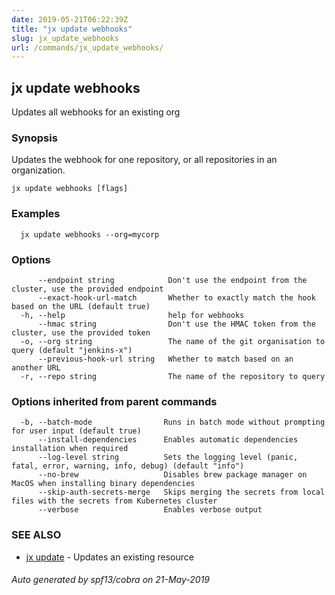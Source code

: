 ```yaml
---
date: 2019-05-21T06:22:39Z
title: "jx update webhooks"
slug: jx_update_webhooks
url: /commands/jx_update_webhooks/
---
```

## jx update webhooks

Updates all webhooks for an existing org

### Synopsis

Updates the webhook for one repository, or all repositories in an organization.

```
jx update webhooks [flags]
```

### Examples

```
  jx update webhooks --org=mycorp
```

### Options

```
      --endpoint string            Don't use the endpoint from the cluster, use the provided endpoint
      --exact-hook-url-match       Whether to exactly match the hook based on the URL (default true)
  -h, --help                       help for webhooks
      --hmac string                Don't use the HMAC token from the cluster, use the provided token
  -o, --org string                 The name of the git organisation to query (default "jenkins-x")
      --previous-hook-url string   Whether to match based on an another URL
  -r, --repo string                The name of the repository to query
```

### Options inherited from parent commands

```
  -b, --batch-mode                Runs in batch mode without prompting for user input (default true)
      --install-dependencies      Enables automatic dependencies installation when required
      --log-level string          Sets the logging level (panic, fatal, error, warning, info, debug) (default "info")
      --no-brew                   Disables brew package manager on MacOS when installing binary dependencies
      --skip-auth-secrets-merge   Skips merging the secrets from local files with the secrets from Kubernetes cluster
      --verbose                   Enables verbose output
```

### SEE ALSO

* [jx update](/commands/jx_update/)	 - Updates an existing resource

###### Auto generated by spf13/cobra on 21-May-2019
